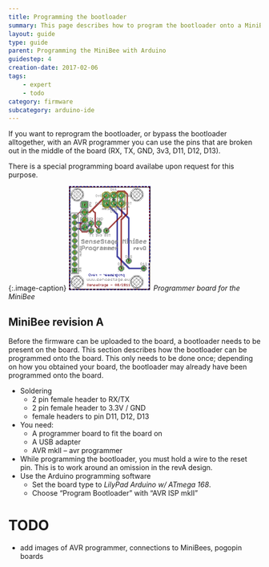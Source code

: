 ```yaml
---
title: Programming the bootloader
summary: This page describes how to program the bootloader onto a MiniBee board
layout: guide
type: guide
parent: Programming the MiniBee with Arduino
guidestep: 4
creation-date: 2017-02-06
tags: 
    - expert
    - todo
category: firmware
subcategory: arduino-ide
---
```


If you want to reprogram the bootloader, or bypass the bootloader alltogether, with an AVR programmer you can use the pins that are broken out in the middle of the board (RX, TX, GND, 3v3, D11, D12, D13).
  
There is a special programming board availabe upon request for this purpose.

{:.image-caption}
![](/img/programmerboard.png)
*Programmer board for the MiniBee*


## MiniBee revision A

Before the firmware can be uploaded to the board, a bootloader needs to be present on the board. This section describes how the bootloader can be programmed onto the board. This only needs to be done once; depending on how you obtained your board, the bootloader may already have been programmed onto the board.

  * Soldering 
      * 2 pin female header to RX/TX
      * 2 pin female header to 3.3V / GND
      * female headers to pin D11, D12, D13
  * You need: 
      * A programmer board to fit the board on
      * A USB adapter
      * AVR mkII &#8211; avr programmer
  * While programming the bootloader, you must hold a wire to the reset pin. This is to work around an omission in the revA design.
  * Use the Arduino programming software 
      * Set the board type to _LilyPad Arduino w/ ATmega 168_.
      * Choose &#8220;Program Bootloader&#8221; with &#8220;AVR ISP mkII&#8221;
<!--      * On Ubuntu Linux you must run the Arduino software as root in order to do this-->

# TODO

- add images of AVR programmer, connections to MiniBees, pogopin boards
